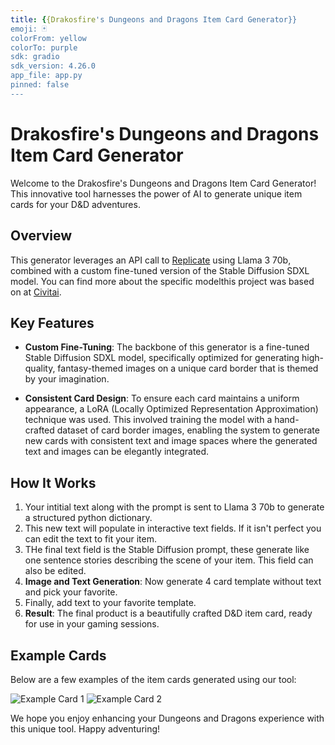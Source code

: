 ```yaml
---
title: {{Drakosfire's Dungeons and Dragons Item Card Generator}}
emoji: 🃏
colorFrom: yellow
colorTo: purple
sdk: gradio
sdk_version: 4.26.0
app_file: app.py
pinned: false
---
```


# Drakosfire's Dungeons and Dragons Item Card Generator

Welcome to the Drakosfire's Dungeons and Dragons Item Card Generator! This innovative tool harnesses the power of AI to generate unique item cards for your D&D adventures. 

## Overview

This generator leverages an API call to [Replicate](https://replicate.com/) using Llama 3 70b, combined with a custom fine-tuned version of the Stable Diffusion SDXL model. You can find more about the specific modelthis project was based on at [Civitai](https://civitai.com/models/129681/sdxl-faetastic).

## Key Features

- **Custom Fine-Tuning**: The backbone of this generator is a fine-tuned Stable Diffusion SDXL model, specifically optimized for generating high-quality, fantasy-themed images on a unique card border that is themed by your imagination.

- **Consistent Card Design**: To ensure each card maintains a uniform appearance, a LoRA (Locally Optimized Representation Approximation) technique was used. This involved training the model with a hand-crafted dataset of card border images, enabling the system to generate new cards with consistent text and image spaces where the generated text and images can be elegantly integrated.

## How It Works

1. Your intitial text along with the prompt is sent to Llama 3 70b to generate a structured python dictionary.
2. This new text will populate in interactive text fields. If it isn't perfect you can edit the text to fit your item.
3. THe final text field is the Stable Diffusion prompt, these generate like one sentence stories describing the scene of your item. This field can also be edited.
4. **Image and Text Generation**: Now generate 4 card template without text and pick your favorite.
5. Finally, add text to your favorite template.
3. **Result**: The final product is a beautifully crafted D&D item card, ready for use in your gaming sessions.

## Example Cards

Below are a few examples of the item cards generated using our tool:

![Example Card 1](url-to-example-card1)
![Example Card 2](url-to-example-card2)

We hope you enjoy enhancing your Dungeons and Dragons experience with this unique tool. Happy adventuring!

